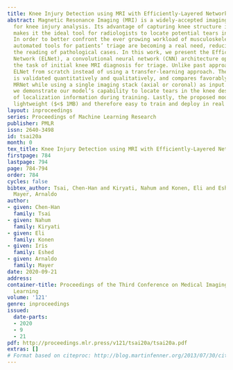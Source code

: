```yaml
---
title: Knee Injury Detection using MRI with Efficiently-Layered Network (ELNet)
abstract: Magnetic Resonance Imaging (MRI) is a widely-accepted imaging technique
  for knee injury analysis. Its advantage of capturing knee structure in three dimensions
  makes it the ideal tool for radiologists to locate potential tears in the knee.
  In order to better confront the ever growing workload of musculoskeletal (MSK) radiologists,
  automated tools for patients’ triage are becoming a real need, reducing delays in
  the reading of pathological cases. In this work, we present the Efficiently-Layered
  Network (ELNet), a convolutional neural network (CNN) architecture optimized for
  the task of initial knee MRI diagnosis for triage. Unlike past approaches, we train
  ELNet from scratch instead of using a transfer-learning approach. The proposed method
  is validated quantitatively and qualitatively, and compares favorably against state-of-the-art
  MRNet while using a single imaging stack (axial or coronal) as input. Additionally,
  we demonstrate our model’s capability to locate tears in the knee despite the absence
  of localization information during training. Lastly, the proposed model is extremely
  lightweight ($<$ 1MB) and therefore easy to train and deploy in real clinical settings.
layout: inproceedings
series: Proceedings of Machine Learning Research
publisher: PMLR
issn: 2640-3498
id: tsai20a
month: 0
tex_title: Knee Injury Detection using MRI with Efficiently-Layered Network (ELNet)
firstpage: 784
lastpage: 794
page: 784-794
order: 784
cycles: false
bibtex_author: Tsai, Chen-Han and Kiryati, Nahum and Konen, Eli and Eshed, Iris and
  Mayer, Arnaldo
author:
- given: Chen-Han
  family: Tsai
- given: Nahum
  family: Kiryati
- given: Eli
  family: Konen
- given: Iris
  family: Eshed
- given: Arnaldo
  family: Mayer
date: 2020-09-21
address: 
container-title: Proceedings of the Third Conference on Medical Imaging with Deep
  Learning
volume: '121'
genre: inproceedings
issued:
  date-parts:
  - 2020
  - 9
  - 21
pdf: http://proceedings.mlr.press/v121/tsai20a/tsai20a.pdf
extras: []
# Format based on citeproc: http://blog.martinfenner.org/2013/07/30/citeproc-yaml-for-bibliographies/
---
```

